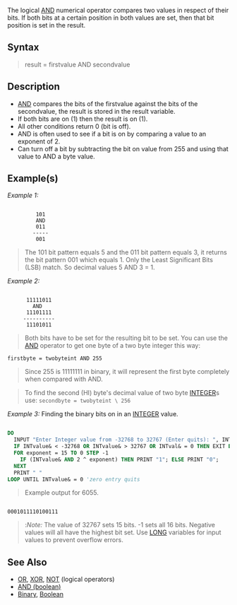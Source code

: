 The logical [AND](AND) numerical operator compares two values in respect of their bits. If both bits at a certain position in both values are set, then that bit position is set in the result.

## Syntax

> result = firstvalue AND secondvalue

## Description

* [AND](AND) compares the bits of the firstvalue against the bits of the secondvalue, the result is stored in the result variable.
* If both bits are on (1) then the result is on (1).
* All other conditions return 0 (bit is off).
* AND is often used to see if a bit is on by comparing a value to an exponent of 2.
* Can turn off a bit by subtracting the bit on value from 255 and using that value to AND a byte value.

## Example(s)

*Example 1:*

```text

         101
         AND
         011
        -----
         001

```

> The 101 bit pattern equals 5 and the 011 bit pattern equals 3, it returns the bit pattern 001 which equals 1. Only the Least Significant Bits (LSB) match. So decimal values 5 AND 3 = 1.

*Example 2:*

```text

      11111011
        AND
      11101111
     ----------
      11101011

```

> Both bits have to be set for the resulting bit to be set. You can use the [AND](AND) operator to get one byte of a two byte integer this way:

`firstbyte = twobyteint AND 255`

> Since 255 is 11111111 in binary, it will represent the first byte completely when compared with AND.

> To find the second (HI) byte's decimal value of two byte [INTEGER](INTEGER)s use: `secondbyte = twobyteint \ 256`

*Example 3:* Finding the binary bits on in an [INTEGER](INTEGER) value. 

```vb

DO
  INPUT "Enter Integer value from -32768 to 32767 (Enter quits): ", INTvalue& 
  IF INTvalue& < -32768 OR INTvalue& > 32767 OR INTval& = 0 THEN EXIT DO
  FOR exponent = 15 TO 0 STEP -1
    IF (INTvalue& AND 2 ^ exponent) THEN PRINT "1"; ELSE PRINT "0";
  NEXT
  PRINT " "
LOOP UNTIL INTvalue& = 0 'zero entry quits

```

> Example output for 6055.

```text

0001011110100111

```

> :*Note:* The value of 32767 sets 15 bits. -1 sets all 16 bits. Negative values will all have the highest bit set. Use [LONG](LONG) variables for input values to prevent overflow errors.

## See Also

* [OR](OR), [XOR](XOR), [NOT](NOT) (logical operators)
* [AND (boolean)](AND-(boolean))
* [Binary](Binary), [Boolean](Boolean)
